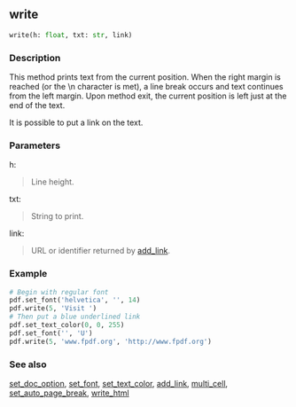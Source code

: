 ## write ##

```python
write(h: float, txt: str, link)
```

### Description ###

This method prints text from the current position. When the right margin is 
reached (or the \n character is met), a line break occurs and text continues 
from the left margin. Upon method exit, the current position is left just at 
the end of the text.

It is possible to put a link on the text.

### Parameters ###

h:
> Line height.

txt:
> String to print.

link:
> URL or identifier returned by [add_link](add_link.md).

### Example ###
```python
# Begin with regular font
pdf.set_font('helvetica', '', 14)
pdf.write(5, 'Visit ')
# Then put a blue underlined link
pdf.set_text_color(0, 0, 255)
pdf.set_font('', 'U')
pdf.write(5, 'www.fpdf.org', 'http://www.fpdf.org')
```

### See also ###

[set_doc_option](set_doc_option.md), [set_font](set_font.md), 
[set_text_color](set_text_color.md), [add_link](add_link.md), 
[multi_cell](multi_cell.md), [set_auto_page_break](set_auto_page_break.md), 
[write_html](write_html.md)
